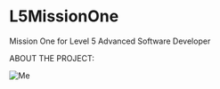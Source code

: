 # L5MissionOne

Mission One for Level 5 Advanced Software Developer

ABOUT THE PROJECT:

</body>
</html>
<!DOCTYPE html>
<html lang="en">
<head>
  <meta charset="UTF-8">
  <meta name="viewport" content="width=device-width, initial-scale=1.0">
  <title>Readme</title>
</head>
<body>
  <img alt="Me" src="/Me picture.jpg" />
</body>
</html>
